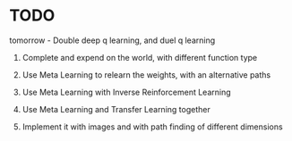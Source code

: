 # TODO

tomorrow - Double deep q learning, and duel q learning

1. Complete and expend on the world, with different function type

2. Use Meta Learning to relearn the weights, with an alternative paths

4. Use Meta Learning with Inverse Reinforcement Learning

5. Use Meta Learning and Transfer Learning together

6. Implement it with images and with path finding of different dimensions
